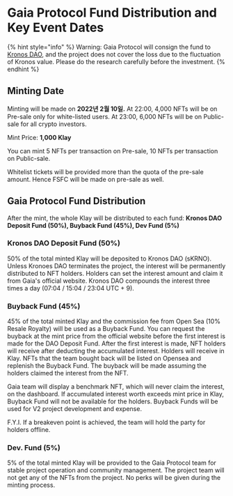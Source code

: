 # Gaia Protocol Fund Distribution and Key Event Dates

{% hint style="info" %}
Warning: Gaia Protocol will consign the fund to [Kronos DAO](https://docs.kronosdao.finance/v/kr/), and the project does not cover the loss due to the fluctuation of Kronos value. Please do the research carefully before the investment.
{% endhint %}

## Minting Date

Minting will be made on **2022년 2월 10일.** At 22:00, 4,000 NFTs will be on Pre-sale only for white-listed users. At 23:00, 6,000 NFTs will be on Public-sale for all crypto investors.

Mint Price: **1,000 Klay**

You can mint 5 NFTs per transaction on Pre-sale, 10 NFTs per transaction on Public-sale.

Whitelist tickets will be provided more than the quota of the pre-sale amount. Hence FSFC will be made on pre-sale as well.

## Gaia Protocol Fund Distribution

After the mint, the whole Klay will be distributed to each fund: **Kronos DAO Deposit Fund (50%), Buyback Fund (45%), Dev Fund (5%)**

### Kronos DAO Deposit Fund (50%)

50% of the total minted Klay will be deposited to Kronos DAO (sKRNO). Unless Kronoes DAO terminates the project, the interest will be permanently distributed to NFT  holders. Holders can set the interest amount and claim it from Gaia's official website. Kronos DAO compounds the interest three times a day (07:04 / 15:04 / 23:04 UTC + 9).

### Buyback Fund (45%)

45% of the total minted Klay and the commission fee from Open Sea (10% Resale Royalty) will be used as a Buyback Fund. You can request the buyback at the mint price from the official website before the first interest is made for the DAO Deposit Fund. After the first interest is made, NFT holders will receive after deducting the accumulated interest. Holders will receive in Klay. NFTs that the team bought back will be listed on Opensea and replenish the Buyback Fund. The buyback will be made assuming the holders claimed the interest from the NFT.

Gaia team will display a benchmark NFT, which will never claim the interest, on the dashboard. If accumulated interest worth exceeds mint price in Klay, Buyback Fund will not be available for the holders. Buyback Funds will be used for V2 project development and expense. 

F.Y.I. If a breakeven point is achieved, the team will hold the party for holders offline.

### Dev. Fund (5%)

5% of the total minted Klay will be provided to the Gaia Protocol team for stable project operation and community management. The project team will not get any of the NFTs from the project. No perks will be given during the minting process.
